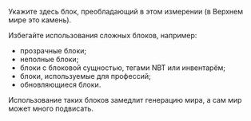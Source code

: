 Укажите здесь блок, преобладающий в этом измерении (в Верхнем мире это камень).

Избегайте использования сложных блоков, например:

* прозрачные блоки;
* неполные блоки;
* блоки с блоковой сущностью, тегами NBT или инвентарём;
* блоки, используемые для профессий;
* обновляющиеся блоки.

Использование таких блоков замедлит генерацию мира, а сам мир может много подвисать.